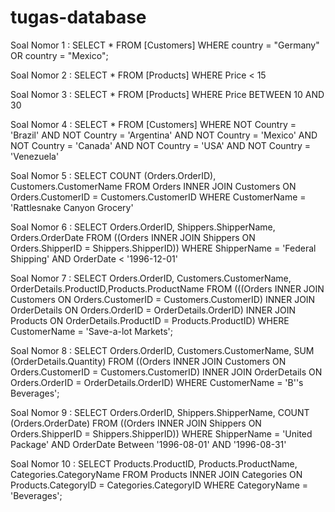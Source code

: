 # tugas-database
Soal Nomor 1 : SELECT * FROM [Customers] WHERE country = "Germany" OR country = "Mexico";

Soal Nomor 2 : SELECT * FROM [Products] WHERE Price < 15

Soal Nomor 3 : SELECT * FROM [Products] WHERE Price BETWEEN 10 AND 30

Soal Nomor 4 : SELECT * FROM [Customers] WHERE NOT Country = 'Brazil' AND NOT Country = 'Argentina' AND NOT Country = 'Mexico' AND NOT Country = 'Canada' AND NOT Country = 'USA' AND NOT Country = 'Venezuela'

Soal Nomor 5 : SELECT COUNT (Orders.OrderID), Customers.CustomerName
FROM Orders
INNER JOIN Customers ON Orders.CustomerID = Customers.CustomerID
WHERE CustomerName = 'Rattlesnake Canyon Grocery'

Soal Nomor 6 : SELECT Orders.OrderID, Shippers.ShipperName, Orders.OrderDate
FROM ((Orders
INNER JOIN Shippers ON Orders.ShipperID = Shippers.ShipperID))
WHERE ShipperName = 'Federal Shipping' AND OrderDate < '1996-12-01'

Soal Nomor 7 : SELECT Orders.OrderID, Customers.CustomerName, OrderDetails.ProductID,Products.ProductName
FROM (((Orders
INNER JOIN Customers ON Orders.CustomerID = Customers.CustomerID)
INNER JOIN OrderDetails ON Orders.OrderID = OrderDetails.OrderID)
INNER JOIN Products ON OrderDetails.ProductID = Products.ProductID)
WHERE CustomerName = 'Save-a-lot Markets';

Soal Nomor 8 : SELECT Orders.OrderID, Customers.CustomerName, SUM (OrderDetails.Quantity)
FROM ((Orders
INNER JOIN Customers ON Orders.CustomerID = Customers.CustomerID)
INNER JOIN OrderDetails ON Orders.OrderID = OrderDetails.OrderID)
WHERE CustomerName = 'B''s Beverages';

Soal Nomor 9 : SELECT Orders.OrderID, Shippers.ShipperName, COUNT (Orders.OrderDate) FROM ((Orders INNER JOIN Shippers ON Orders.ShipperID = Shippers.ShipperID)) WHERE ShipperName = 'United Package' AND OrderDate Between '1996-08-01' AND '1996-08-31'

Soal Nomor 10 : SELECT Products.ProductID, Products.ProductName, Categories.CategoryName
FROM Products
INNER JOIN Categories ON Products.CategoryID = Categories.CategoryID
WHERE CategoryName = 'Beverages';
